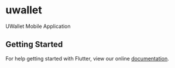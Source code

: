 # uwallet

UWallet Mobile Application

## Getting Started

For help getting started with Flutter, view our online
[documentation](https://flutter.io/).
